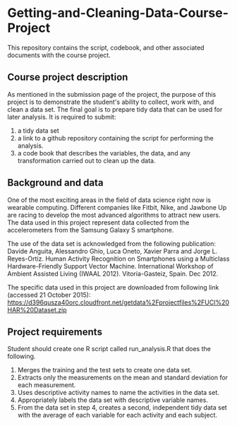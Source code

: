 # Getting-and-Cleaning-Data-Course-Project
This repository contains the script, codebook, and other associated documents with the course project.

## Course project description
 As mentioned in the submission page of the project, the purpose of this project is to demonstrate the student's ability to collect, work with, and clean a data set. The final goal is to prepare tidy data that can be used for later analysis. It is required to submit: 
 1. a tidy data set 
 2. a link to a github repository containing the script for performing the analysis. 
 3. a code book that describes the variables, the data, and any transformation carried out to clean up the data.
 
## Background and data
One of the most exciting areas in the field of data science right now is wearable computing. Different companies like Fitbit, Nike, and Jawbone Up are racing to develop the most advanced algorithms to attract new users. The data used in this project represent data collected from the accelerometers from the Samsung Galaxy S smartphone.

The use of the data set is acknowledged from the following publication:
Davide Anguita, Alessandro Ghio, Luca Oneto, Xavier Parra and Jorge L. Reyes-Ortiz. Human Activity Recognition on Smartphones using a Multiclass Hardware-Friendly Support Vector Machine. International Workshop of Ambient Assisted Living (IWAAL 2012). Vitoria-Gasteiz, Spain. Dec 2012. 

The specific data used in this project are downloaded from following link (accessed 21 October 2015):
https://d396qusza40orc.cloudfront.net/getdata%2Fprojectfiles%2FUCI%20HAR%20Dataset.zip

## Project requirements
Student should create one R script called run_analysis.R that does the following.   
1. Merges the training and the test sets to create one data set.  
2. Extracts only the measurements on the mean and standard deviation for each measurement.   
3. Uses descriptive activity names to name the activities in the data set.  
4. Appropriately labels the data set with descriptive variable names.  
5. From the data set in step 4, creates a second, independent tidy data set with the average of each variable for each activity and each subject.  



